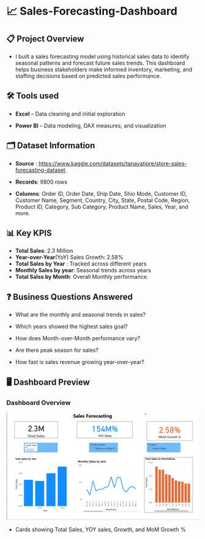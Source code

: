 # 📈 Sales-Forecasting-Dashboard
## 📋 Project Overview
- I built a sales forecasting model using historical sales data to identify seasonal patterns and forecast future sales trends.
This dashboard helps business stakeholders make informed inventory, marketing, and staffing decisions based on predicted sales performance.

## 🛠️ Tools used
- **Excel** – Data cleaning and initial exploration

- **Power BI** – Data modeling, DAX measures, and visualization

## 🗂️ Dataset Information
- **Source** : https://www.kaggle.com/datasets/tanayatipre/store-sales-forecasting-dataset.

- **Records**: 9800 rows
- **Columns**: Order ID, Order Date, Ship Date, Shio Mode, Customer ID, Customer Name, Segment, Country, City, State, Postal Code, Region, Product ID, Category, Sub Category, Product Name, Sales, Year, and more.

## 📊 Key KPIS
- **Total Sales**: 2.3 Million
- **Year-over-Year**(YoY) Sales Growth: 2.58%
- **Total Sales by Year** : Tracked across different years
- **Monthly Sales by year**: Seasonal trends across years
- **Total Salss by Month**: Overall Monthly performance.


## ❓ Business Questions Answered

-  What are the monthly and seasonal trends in sales?

-  Which years showed the highest sales goal?

-  How does Month-over-Month performance vary?

-  Are there peak season for sales?

-  How fast is sales revenue growing year-over-year?


## 🖥️ Dashboard Preview

### Dashboard Overview
![Dashboard OVerview](dashboard_overview.png)

- Cards showing Total Sales, YOY sales, Growth, and MoM Growth %

